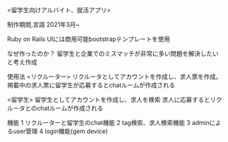 <留学生向けアルバイト、就活アプリ>


制作期間,言語
2021年3月~

Ruby on Rails
UIには商用可能bootstrapテンプレートを使用


なぜ作ったのか？
留学生と企業でのミスマッチが非常に多い問題を解決したいと考え作成

使用法
<リクルーター>
リクルータとしてアカウントを作成し、求人票を作成。
掲載中の求人票に留学生が応募するとchatルームが作成される

<留学生>
留学生としてアカウントを作成し、求人を検索
求人に応募するとリクルータとのchatルームが作成される

機能
1 リクルーターと留学生のchat機能
2 tag検索、求人検索機能
3 adminによるuser管理
4 login機能(gem device)
